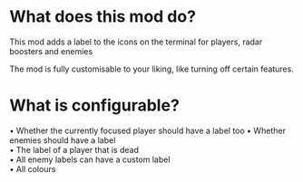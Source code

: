 # What does this mod do?
  
This mod adds a label to the icons on the terminal for players, radar boosters and enemies

The mod is fully customisable to your liking, like turning off certain features.

# What is configurable?
  
• Whether the currently focused player should have a label too
• Whether enemies should have a label  
• The label of a player that is dead  
• All enemy labels can have a custom label  
• All colours  
